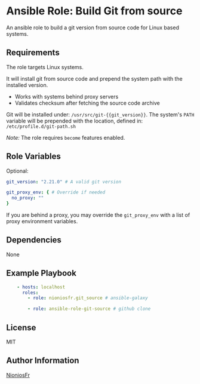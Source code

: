 Ansible Role: Build Git from source
=========

An ansible role to build a git version from source code for Linux based systems.

Requirements
------------

The role targets Linux systems.

It will install git from source code and prepend the system path with the installed version.

- Works with systems behind proxy servers
- Validates checksum after fetching the source code archive

Git will be installed under: `/usr/src/git-{{git_version}}`.
The system's `PATH` variable will be prepended with the location, defined in: `/etc/profile.d/git-path.sh`

_Note:_ The role requires `become` features enabled.

Role Variables
--------------

Optional:

```yaml
git_version: "2.21.0" # A valid git version

git_proxy_env: { # Override if needed
  no_proxy: ""
}
```

If you are behind a proxy, you may override the `git_proxy_env` with a list of proxy environment variables.

Dependencies
------------

None

Example Playbook
----------------

```yaml
    - hosts: localhost
      roles:
        - role: nioniosfr.git_source # ansible-galaxy

        - role: ansible-role-git-source # github clone
```

License
-------

MIT

Author Information
------------------

[NioniosFr](https://github.com/NioniosFr)
